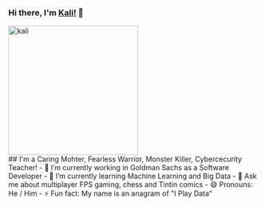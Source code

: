 ### Hi there, I'm [Kali!](https://www.kalilinux.in) 👋
<img src="https://raw.githubusercontent.com/jaykali/jaykali/master/kali.gif" width="260px" hight="346px" alt="kali" title="kaliLinux">
<br>
## I'm a Caring Mohter, Fearless Warrior, Monster Killer, Cybercecurity Teacher!
 - 🔭 I’m currently working in Goldman Sachs as a Software Developer
  - 🌱 I’m currently learning Machine Learning and Big Data
  - 💬 Ask me about multiplayer FPS gaming, chess and Tintin comics
  - 😄 Pronouns: He / Him
  - ⚡ Fun fact: My name is an anagram of "I Play Data"

